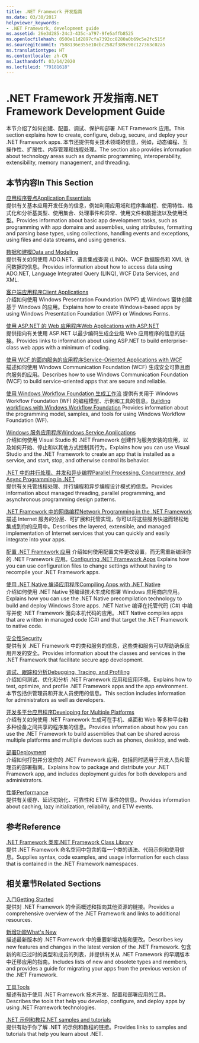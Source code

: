 ```yaml
---
title: .NET Framework 开发指南
ms.date: 03/30/2017
helpviewer_keywords:
- .NET Framework, development guide
ms.assetid: 26e3d285-24c3-435c-a797-9fe5affb8525
ms.openlocfilehash: 0500e11d2897cfa7392cc8280a0b69c5e2fc515f
ms.sourcegitcommit: 7588136e355e10cbc2582f389c90c127363c02a5
ms.translationtype: HT
ms.contentlocale: zh-CN
ms.lasthandoff: 03/14/2020
ms.locfileid: "79181618"
---
```

# <a name="net-framework-development-guide"></a><span data-ttu-id="f1341-102">.NET Framework 开发指南</span><span class="sxs-lookup"><span data-stu-id="f1341-102">.NET Framework Development Guide</span></span>
<span data-ttu-id="f1341-103">本节介绍了如何创建、配置、调试、保护和部署 .NET Framework 应用。</span><span class="sxs-lookup"><span data-stu-id="f1341-103">This section explains how to create, configure, debug, secure, and deploy your .NET Framework apps.</span></span> <span data-ttu-id="f1341-104">本节还提供有关技术领域的信息，例如，动态编程、互操作性、扩展性、内存管理和线程处理。</span><span class="sxs-lookup"><span data-stu-id="f1341-104">The section also provides information about technology areas such as dynamic programming, interoperability, extensibility, memory management, and threading.</span></span>  
  
## <a name="in-this-section"></a><span data-ttu-id="f1341-105">本节内容</span><span class="sxs-lookup"><span data-stu-id="f1341-105">In This Section</span></span>  
 [<span data-ttu-id="f1341-106">应用程序要点</span><span class="sxs-lookup"><span data-stu-id="f1341-106">Application Essentials</span></span>](../standard/application-essentials.md)  
 <span data-ttu-id="f1341-107">提供有关基本应用开发任务的信息，例如利用应用域和程序集编程、使用特性、格式化和分析基类型、使用集合、处理事件和异常、使用文件和数据流以及使用泛型。</span><span class="sxs-lookup"><span data-stu-id="f1341-107">Provides information about basic app development tasks, such as programming with app domains and assemblies, using attributes, formatting and parsing base types, using collections, handling events and exceptions, using files and data streams, and using generics.</span></span>  
  
 [<span data-ttu-id="f1341-108">数据和建模</span><span class="sxs-lookup"><span data-stu-id="f1341-108">Data and Modeling</span></span>](./data/index.md)  
 <span data-ttu-id="f1341-109">提供有关如何使用 ADO.NET、语言集成查询 (LINQ)、WCF 数据服务和 XML 访问数据的信息。</span><span class="sxs-lookup"><span data-stu-id="f1341-109">Provides information about how to access data using ADO.NET, Language Integrated Query (LINQ), WCF Data Services, and XML.</span></span>  
  
 [<span data-ttu-id="f1341-110">客户端应用程序</span><span class="sxs-lookup"><span data-stu-id="f1341-110">Client Applications</span></span>](develop-client-apps.md)  
 <span data-ttu-id="f1341-111">介绍如何使用 Windows Presentation Foundation (WPF) 或 Windows 窗体创建基于 Windows 的应用。</span><span class="sxs-lookup"><span data-stu-id="f1341-111">Explains how to create Windows-based apps by using Windows Presentation Foundation (WPF) or Windows Forms.</span></span>  
  
 [<span data-ttu-id="f1341-112">使用 ASP.NET 的 Web 应用程序</span><span class="sxs-lookup"><span data-stu-id="f1341-112">Web Applications with ASP.NET</span></span>](develop-web-apps-with-aspnet.md)  
 <span data-ttu-id="f1341-113">提供指向有关使用 ASP.NET 以最少编码生成企业级 Web 应用程序的信息的链接。</span><span class="sxs-lookup"><span data-stu-id="f1341-113">Provides links to information about using ASP.NET to build enterprise-class web apps with a minimum of coding.</span></span>  
  
 [<span data-ttu-id="f1341-114">使用 WCF 的面向服务的应用程序</span><span class="sxs-lookup"><span data-stu-id="f1341-114">Service-Oriented Applications with WCF</span></span>](./wcf/index.md)  
 <span data-ttu-id="f1341-115">描述如何使用 Windows Communication Foundation (WCF) 生成安全可靠且面向服务的应用。</span><span class="sxs-lookup"><span data-stu-id="f1341-115">Describes how to use Windows Communication Foundation (WCF) to build service-oriented apps that are secure and reliable.</span></span>  
  
 <span data-ttu-id="f1341-116">[使用 Windows Workflow Foundation 生成工作流](windows-workflow-foundation/index.md) 提供有关用于 Windows Workflow Foundation (WF) 的编程模型、示例和工具的信息。</span><span class="sxs-lookup"><span data-stu-id="f1341-116">[Building workflows with Windows Workflow Foundation](windows-workflow-foundation/index.md) Provides information about the programming model, samples, and tools for using Windows Workflow Foundation (WF).</span></span>  

 [<span data-ttu-id="f1341-117">Windows 服务应用程序</span><span class="sxs-lookup"><span data-stu-id="f1341-117">Windows Service Applications</span></span>](./windows-services/index.md)  
 <span data-ttu-id="f1341-118">介绍如何使用 Visual Studio 和 .NET Framework 创建作为服务安装的应用，以及如何开始、停止和以其他方式控制其行为。</span><span class="sxs-lookup"><span data-stu-id="f1341-118">Explains how you can use Visual Studio and the .NET Framework to create an app that is installed as a service, and start, stop, and otherwise control its behavior.</span></span>  
  
 [<span data-ttu-id="f1341-119">.NET 中的并行处理、并发和异步编程</span><span class="sxs-lookup"><span data-stu-id="f1341-119">Parallel Processing, Concurrency, and Async Programming in .NET</span></span>](../standard/parallel-processing-and-concurrency.md)  
 <span data-ttu-id="f1341-120">提供有关托管线程处理、并行编程和异步编程设计模式的信息。</span><span class="sxs-lookup"><span data-stu-id="f1341-120">Provides information about managed threading, parallel programming, and asynchronous programming design patterns.</span></span>  
  
 [<span data-ttu-id="f1341-121">.NET Framework 中的网络编程</span><span class="sxs-lookup"><span data-stu-id="f1341-121">Network Programming in the .NET Framework</span></span>](./network-programming/index.md)  
 <span data-ttu-id="f1341-122">描述 Internet 服务的分层、可扩展和托管实现，你可以将这些服务快速而轻松地集成到你的应用中。</span><span class="sxs-lookup"><span data-stu-id="f1341-122">Describes the layered, extensible, and managed implementation of Internet services that you can quickly and easily integrate into your apps.</span></span>  
  
 <span data-ttu-id="f1341-123">[配置 .NET Framework 应用](configure-apps/index.md) 介绍如何使用配置文件更改设置，而无需重新编译你的 .NET Framework 应用。</span><span class="sxs-lookup"><span data-stu-id="f1341-123">[Configuring .NET Framework Apps](configure-apps/index.md) Explains how you can use configuration files to change settings without having to recompile your .NET Framework apps.</span></span>  
  
 [<span data-ttu-id="f1341-124">使用 .NET Native 编译应用程序</span><span class="sxs-lookup"><span data-stu-id="f1341-124">Compiling Apps with .NET Native</span></span>](./net-native/index.md)  
 <span data-ttu-id="f1341-125">介绍如何使用 .NET Native 预编译技术生成和部署 Windows 应用商店应用。</span><span class="sxs-lookup"><span data-stu-id="f1341-125">Explains how you can use the .NET Native precompilation technology to build and deploy Windows Store apps.</span></span> <span data-ttu-id="f1341-126">.NET Native 编译在托管代码 (C#) 中编写并使 .NET Framework 面向本机代码的应用。</span><span class="sxs-lookup"><span data-stu-id="f1341-126">.NET Native compiles apps that are written in managed code (C#) and that target the .NET Framework to native code.</span></span>  
  
 [<span data-ttu-id="f1341-127">安全性</span><span class="sxs-lookup"><span data-stu-id="f1341-127">Security</span></span>](../standard/security/index.md)  
 <span data-ttu-id="f1341-128">提供有关 .NET Framework 中的类和服务的信息，这些类和服务可以帮助确保应用开发的安全。</span><span class="sxs-lookup"><span data-stu-id="f1341-128">Provides information about the classes and services in the .NET Framework that facilitate secure app development.</span></span>  
  
 [<span data-ttu-id="f1341-129">调试、跟踪和分析</span><span class="sxs-lookup"><span data-stu-id="f1341-129">Debugging, Tracing, and Profiling</span></span>](./debug-trace-profile/index.md)  
 <span data-ttu-id="f1341-130">介绍如何测试、优化和分析 .NET Framework 应用和应用环境。</span><span class="sxs-lookup"><span data-stu-id="f1341-130">Explains how to test, optimize, and profile .NET Framework apps and the app environment.</span></span> <span data-ttu-id="f1341-131">本节包括供管理员和开发人员使用的信息。</span><span class="sxs-lookup"><span data-stu-id="f1341-131">This section includes information for administrators as well as developers.</span></span>  
  
 [<span data-ttu-id="f1341-132">开发多平台应用程序</span><span class="sxs-lookup"><span data-stu-id="f1341-132">Developing for Multiple Platforms</span></span>](../standard/cross-platform/index.md)  
 <span data-ttu-id="f1341-133">介绍有关如何使用 .NET Framework 生成可在手机、桌面和 Web 等多种平台和多种设备之间共享的程序集的信息。</span><span class="sxs-lookup"><span data-stu-id="f1341-133">Provides information about how you can use the .NET Framework to build assemblies that can be shared across multiple platforms and multiple devices such as phones, desktop, and web.</span></span>  
  
 [<span data-ttu-id="f1341-134">部署</span><span class="sxs-lookup"><span data-stu-id="f1341-134">Deployment</span></span>](./deployment/index.md)  
 <span data-ttu-id="f1341-135">介绍如何打包并分发你的 .NET Framework 应用，包括同时适用于开发人员和管理员的部署指南。</span><span class="sxs-lookup"><span data-stu-id="f1341-135">Explains how to package and distribute your .NET Framework app, and includes deployment guides for both developers and administrators.</span></span>  
  
 [<span data-ttu-id="f1341-136">性能</span><span class="sxs-lookup"><span data-stu-id="f1341-136">Performance</span></span>](./performance/index.md)  
 <span data-ttu-id="f1341-137">提供有关缓存、延迟初始化、可靠性和 ETW 事件的信息。</span><span class="sxs-lookup"><span data-stu-id="f1341-137">Provides information about caching, lazy initialization, reliability, and ETW events.</span></span>  

## <a name="reference"></a><span data-ttu-id="f1341-138">参考</span><span class="sxs-lookup"><span data-stu-id="f1341-138">Reference</span></span>  
 [<span data-ttu-id="f1341-139">.NET Framework 类库</span><span class="sxs-lookup"><span data-stu-id="f1341-139">.NET Framework Class Library</span></span>](/dotnet/api/?view=netframework-4.7)  
 <span data-ttu-id="f1341-140">提供 .NET Framework 命名空间中包含的每一个类的语法、代码示例和使用信息。</span><span class="sxs-lookup"><span data-stu-id="f1341-140">Supplies syntax, code examples, and usage information for each class that is contained in the .NET Framework namespaces.</span></span>  
  
## <a name="related-sections"></a><span data-ttu-id="f1341-141">相关章节</span><span class="sxs-lookup"><span data-stu-id="f1341-141">Related Sections</span></span>  
 [<span data-ttu-id="f1341-142">入门</span><span class="sxs-lookup"><span data-stu-id="f1341-142">Getting Started</span></span>](./get-started/index.md)  
 <span data-ttu-id="f1341-143">提供对 .NET Framework 的全面概述和指向其他资源的链接。</span><span class="sxs-lookup"><span data-stu-id="f1341-143">Provides a comprehensive overview of the .NET Framework and links to additional resources.</span></span>  
  
 [<span data-ttu-id="f1341-144">新增功能</span><span class="sxs-lookup"><span data-stu-id="f1341-144">What's New</span></span>](./whats-new/index.md)  
 <span data-ttu-id="f1341-145">描述最新版本的 .NET Framework 中的重要新增功能和更改。</span><span class="sxs-lookup"><span data-stu-id="f1341-145">Describes key new features and changes in the latest version of the .NET Framework.</span></span> <span data-ttu-id="f1341-146">包含新的和已过时的类型和成员的列表，并提供有关从 .NET Framework 的早期版本中迁移应用的指南。</span><span class="sxs-lookup"><span data-stu-id="f1341-146">Includes lists of new and obsolete types and members, and provides a guide for migrating your apps from the previous version of the .NET Framework.</span></span>  
  
 [<span data-ttu-id="f1341-147">工具</span><span class="sxs-lookup"><span data-stu-id="f1341-147">Tools</span></span>](./tools/index.md)  
 <span data-ttu-id="f1341-148">描述有助于使用 .NET Framework 技术开发、配置和部署应用的工具。</span><span class="sxs-lookup"><span data-stu-id="f1341-148">Describes the tools that help you develop, configure, and deploy apps by using .NET Framework technologies.</span></span>  
  
 [<span data-ttu-id="f1341-149">.NET 示例和教程</span><span class="sxs-lookup"><span data-stu-id="f1341-149">.NET samples and tutorials</span></span>](../samples-and-tutorials/index.md)  
 <span data-ttu-id="f1341-150">提供有助于你了解 .NET 的示例和教程的链接。</span><span class="sxs-lookup"><span data-stu-id="f1341-150">Provides links to samples and tutorials that help you learn about .NET.</span></span>
